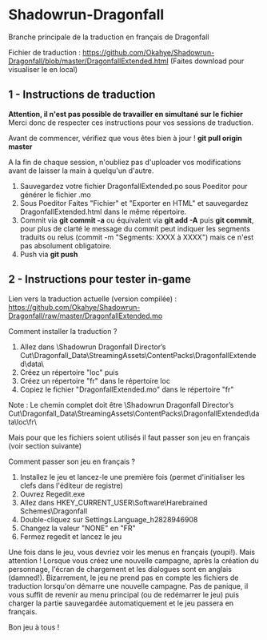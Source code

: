 # Shadowrun-Dragonfall
Branche principale de la traduction en français de Dragonfall

Fichier de traduction : https://github.com/Okahye/Shadowrun-Dragonfall/blob/master/DragonfallExtended.html
(Faites download pour visualiser le en local)

## 1 - Instructions de traduction

**Attention, il n'est pas possible de travailler en simultané sur le fichier**
Merci donc de respecter ces instructions pour vos sessions de traduction.

Avant de commencer, vérifiez que vous êtes bien à jour !
**git pull origin master**

A la fin de chaque session, n'oubliez pas d'uploader vos modifications avant de laisser la main à quelqu'un d'autre.
1. Sauvegardez votre fichier DragonfallExtended.po sous Poeditor pour générer le fichier .mo
2. Sous Poeditor Faites "Fichier" et "Exporter en HTML" et sauvegardez DragonfallExtended.html dans le même répertoire.
3. Commit via **git commit -a**  ou équivalent via **git add -A** puis **git commit**, pour plus de clarté le message du commit peut indiquer les segments traduits ou relus (commit -m "Segments: XXXX à XXXX") mais ce n'est pas absolument obligatoire.
4. Push via **git push**


## 2 - Instructions pour tester in-game

Lien vers la traduction actuelle (version compilée) :
https://github.com/Okahye/Shadowrun-Dragonfall/raw/master/DragonfallExtended.mo

Comment installer la traduction ?
1. Allez dans \Shadowrun Dragonfall Director’s Cut\Dragonfall_Data\StreamingAssets\ContentPacks\DragonfallExtended\data\
2. Créez un répertoire "loc" puis
3. Créez un répertoire "fr" dans le répertoire loc
4. Copiez le fichier "DragonfallExtended.mo" dans le répertoire "fr"

Note : Le chemin complet doit être \Shadowrun Dragonfall Director’s Cut\Dragonfall_Data\StreamingAssets\ContentPacks\DragonfallExtended\data\loc\fr\

Mais pour que les fichiers soient utilisés il faut passer son jeu en français (voir section suivante)

 Comment passer son jeu en français ?
1. Installez le jeu et lancez-le une première fois (permet d'initialiser les clefs dans l'éditeur de registre)
2. Ouvrez Regedit.exe
3. Allez dans HKEY_CURRENT_USER\Software\Harebrained Schemes\Dragonfall
4. Double-cliquez sur Settings.Language_h2828946908
5. Changez la valeur "NONE" en "FR"
6. Fermez regedit et lancez le jeu

Une fois dans le jeu, vous devriez voir les menus en français (youpi!). Mais attention !
Lorsque vous créez une nouvelle campagne, après la création du personnage, l'écran de chargement et les dialogues sont en anglais (damned!).
Bizarrement, le jeu ne prend pas en compte les fichiers de traduction lorsqu'on démarre une nouvelle campagne.
Pas de panique, il vous suffit de revenir au menu principal (ou de redémarrer le jeu) puis charger la partie sauvegardée automatiquement et le jeu passera en français.

Bon jeu à tous !
